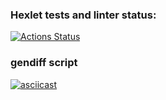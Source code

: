 ### Hexlet tests and linter status:
[![Actions Status](https://github.com/allearning/python-project-50/workflows/hexlet-check/badge.svg)](https://github.com/allearning/python-project-50/actions)

### gendiff script
[![asciicast](https://asciinema.org/a/KByyzO8XmuZv79hLxVMS0Sef5.svg)](https://asciinema.org/a/KByyzO8XmuZv79hLxVMS0Sef5)